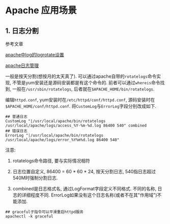 # Apache 应用场景

## 1. 日志分割

参考文章

[apache中log的logrotate设置](http://blog.csdn.net/hantiannan/article/details/5447512)

[apache日志管理](http://blog.chinaunix.net/uid-25266990-id-95790.html)

一般是按天分割(想按月的太天真了). 可以通过apache自带的`rotatelogs`命令实现, 不管是yum安装还是源码安装都是有这个命令的. 前者可以通过`whereis`命令找到, 一般在`/usr/sbin/rotatelogs`, 后者就在`$APACHE_HOME/bin/rotatelogs`.

编辑`httpd.conf`, yum安装时在`/etc/httpd/conf/httpd.conf`, 源码安装时在`$APACHE_HOME/conf/httpd.conf`. 将`CustomLog`与`ErrorLog`字段分别改成如下.

```
## 普通日志
CustomLog "|/usr/local/apache/bin/rotatelogs /usr/local/apache/logs/access_%Y-%m-%d.log 86400 540" combined
## 错误日志
ErrorLog "|/usr/local/apache/bin/rotatelogs /usr/local/apache/logs/error_%Y%m%d.log 86400 540"
```

注意:

1. rotatelogs命令路径, 要与实际情况相符

2. 日志位置自定义, 86400 = 60 * 60 * 24, 按天分割日志, 540指日志超过540M时强制分割日志.

3. combined是日志格式名, 通过LogFormat字段定义不同格式. 不同的名称, 日志的详细程度不同. ErrorLog如果没有这个日志名称(或者不在其"作用域")不能添加.

```
## graceful子指令可以平滑重启httpd服务
apachectl -k graceful
```

